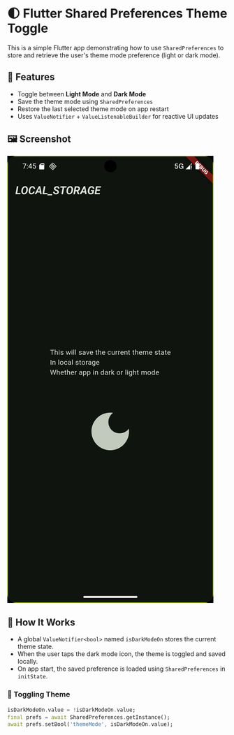 # 🌓 Flutter Shared Preferences Theme Toggle

This is a simple Flutter app demonstrating how to use `SharedPreferences` to store and retrieve the user's theme mode preference (light or dark mode).

## 🚀 Features

- Toggle between **Light Mode** and **Dark Mode**
- Save the theme mode using `SharedPreferences`
- Restore the last selected theme mode on app restart
- Uses `ValueNotifier` + `ValueListenableBuilder` for reactive UI updates

## 🖼 Screenshot

<!-- Replace this with your image -->
![screenshot](screenshots/img.png)

## 🧠 How It Works

- A global `ValueNotifier<bool>` named `isDarkModeOn` stores the current theme state.
- When the user taps the dark mode icon, the theme is toggled and saved locally.
- On app start, the saved preference is loaded using `SharedPreferences` in `initState`.

### 🌙 Toggling Theme

```dart
isDarkModeOn.value = !isDarkModeOn.value;
final prefs = await SharedPreferences.getInstance();
await prefs.setBool('themeMode', isDarkModeOn.value);
